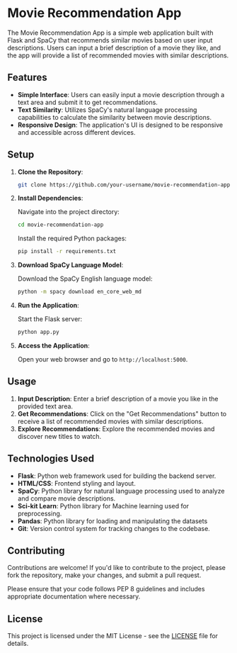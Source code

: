 # Movie Recommendation App

The Movie Recommendation App is a simple web application built with Flask and SpaCy that recommends similar movies based on user input descriptions. Users can input a brief description of a movie they like, and the app will provide a list of recommended movies with similar descriptions.

## Features

- **Simple Interface**: Users can easily input a movie description through a text area and submit it to get recommendations.
- **Text Similarity**: Utilizes SpaCy's natural language processing capabilities to calculate the similarity between movie descriptions.
- **Responsive Design**: The application's UI is designed to be responsive and accessible across different devices.

## Setup

1. **Clone the Repository**:

    ```bash
    git clone https://github.com/your-username/movie-recommendation-app.git
    ```

2. **Install Dependencies**:

    Navigate into the project directory:

    ```bash
    cd movie-recommendation-app
    ```

    Install the required Python packages:

    ```bash
    pip install -r requirements.txt
    ```

3. **Download SpaCy Language Model**:

    Download the SpaCy English language model:

    ```bash
    python -m spacy download en_core_web_md
    ```

4. **Run the Application**:

    Start the Flask server:

    ```bash
    python app.py
    ```

5. **Access the Application**:

    Open your web browser and go to `http://localhost:5000`.

## Usage

1. **Input Description**: Enter a brief description of a movie you like in the provided text area.
2. **Get Recommendations**: Click on the "Get Recommendations" button to receive a list of recommended movies with similar descriptions.
3. **Explore Recommendations**: Explore the recommended movies and discover new titles to watch.

## Technologies Used

- **Flask**: Python web framework used for building the backend server.
- **HTML/CSS**: Frontend styling and layout.
- **SpaCy**: Python library for natural language processing used to analyze and compare movie descriptions.
- **Sci-kit Learn**: Python library for Machine learning used for preprocessing.
- **Pandas**: Python library for loading and manipulating the datasets 
- **Git**: Version control system for tracking changes to the codebase.

## Contributing

Contributions are welcome! If you'd like to contribute to the project, please fork the repository, make your changes, and submit a pull request.

Please ensure that your code follows PEP 8 guidelines and includes appropriate documentation where necessary.

## License

This project is licensed under the MIT License - see the [LICENSE](LICENSE) file for details.
